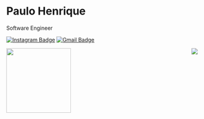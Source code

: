 # Paulo Henrique 

Software Engineer

[![Instagram Badge](https://img.shields.io/badge/-@paulocoding-6633cc?style=flat-square&labelColor=6633cc&logo=twitter&logoColor=white&link=https://instagram.com/paulocoding)](https://instagram.com/paulocoding) 
[![Gmail Badge](https://img.shields.io/badge/-business.leop@gmail.com-6633cc?style=flat-square&logo=Gmail&logoColor=white&link=mailto:business.leop@gmail.com)](mailto:business.leop@gmail.com)

<div>
  <img height="170" align="left" src="https://github-readme-stats.vercel.app/api?username=paulohenriquesn&show_icons=true&title_color=9400D3&icon_color=79ff97&text_color=9f9f9f&bg_color=151515" />
  <img align="right" src="https://github-readme-stats.vercel.app/api/top-langs/?username=paulohenriquesn&layout=compact&title_color=fff&text_color=fff&bg_color=151515" />
</div>
